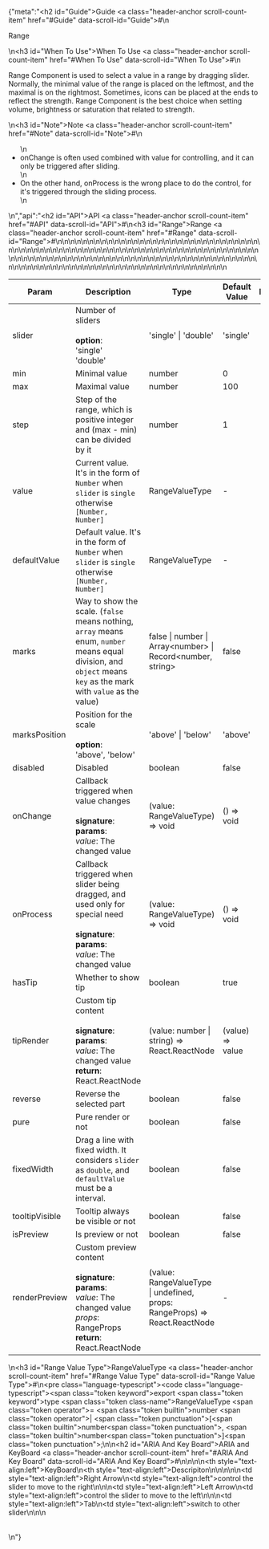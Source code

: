 {"meta":"<h2 id=\"Guide\">Guide <a class=\"header-anchor scroll-count-item\" href=\"#Guide\" data-scroll-id=\"Guide\">#</a></h2>\n<p>Range</p>\n<h3 id=\"When To Use\">When To Use <a class=\"header-anchor scroll-count-item\" href=\"#When To Use\" data-scroll-id=\"When To Use\">#</a></h3>\n<p>Range Component is used to select a value in a range by dragging slider. Normally, the minimal value of the range is placed on the leftmost, and the maximal is on the rightmost. Sometimes, icons can be placed at the ends to reflect the strength. Range Component is the best choice when setting volume, brightness or saturation that related to strength.</p>\n<h3 id=\"Note\">Note <a class=\"header-anchor scroll-count-item\" href=\"#Note\" data-scroll-id=\"Note\">#</a></h3>\n<ul>\n<li>onChange is often used combined with value for controlling, and it can only be triggered after sliding.</li>\n<li>On the other hand, onProcess is the wrong place to do the control, for it&apos;s triggered through the sliding process.</li>\n</ul>\n","api":"<h2 id=\"API\">API <a class=\"header-anchor scroll-count-item\" href=\"#API\" data-scroll-id=\"API\">#</a></h2>\n<h3 id=\"Range\">Range <a class=\"header-anchor scroll-count-item\" href=\"#Range\" data-scroll-id=\"Range\">#</a></h3>\n<table>\n<thead>\n<tr>\n<th>Param</th>\n<th>Description</th>\n<th>Type</th>\n<th>Default Value</th>\n<th>Required</th>\n</tr>\n</thead>\n<tbody>\n<tr>\n<td>slider</td>\n<td>Number of sliders<br><br><strong>option</strong>:<br>&apos;single&apos;<br>&apos;double&apos;</td>\n<td>&apos;single&apos; | &apos;double&apos;</td>\n<td>&apos;single&apos;</td>\n<td></td>\n</tr>\n<tr>\n<td>min</td>\n<td>Minimal value</td>\n<td>number</td>\n<td>0</td>\n<td></td>\n</tr>\n<tr>\n<td>max</td>\n<td>Maximal value</td>\n<td>number</td>\n<td>100</td>\n<td></td>\n</tr>\n<tr>\n<td>step</td>\n<td>Step of the range, which is positive integer and (max - min) can be divided by it</td>\n<td>number</td>\n<td>1</td>\n<td></td>\n</tr>\n<tr>\n<td>value</td>\n<td>Current value. It&apos;s in the form of <code>Number</code> when <code>slider</code> is <code>single</code> otherwise <code>[Number, Number]</code></td>\n<td>RangeValueType</td>\n<td>-</td>\n<td></td>\n</tr>\n<tr>\n<td>defaultValue</td>\n<td>Default value. It&apos;s in the form of <code>Number</code> when <code>slider</code> is <code>single</code> otherwise <code>[Number, Number]</code></td>\n<td>RangeValueType</td>\n<td>-</td>\n<td></td>\n</tr>\n<tr>\n<td>marks</td>\n<td>Way to show the scale. (<code>false</code> means nothing, <code>array</code> means enum, <code>number</code> means equal division, and <code>object</code> means <code>key</code> as the mark with <code>value</code> as the value)</td>\n<td>false | number | Array&lt;number&gt; | Record&lt;number, string&gt;</td>\n<td>false</td>\n<td></td>\n</tr>\n<tr>\n<td>marksPosition</td>\n<td>Position for the scale<br><br><strong>option</strong>:<br>&apos;above&apos;, &apos;below&apos;</td>\n<td>&apos;above&apos; | &apos;below&apos;</td>\n<td>&apos;above&apos;</td>\n<td></td>\n</tr>\n<tr>\n<td>disabled</td>\n<td>Disabled</td>\n<td>boolean</td>\n<td>false</td>\n<td></td>\n</tr>\n<tr>\n<td>onChange</td>\n<td>Callback triggered when value changes<br><br><strong>signature</strong>:<br><strong>params</strong>:<br><em>value</em>: The changed value</td>\n<td>(value: RangeValueType) =&gt; void</td>\n<td>() =&gt; void</td>\n<td></td>\n</tr>\n<tr>\n<td>onProcess</td>\n<td>Callback triggered when slider being dragged, and used only for special need<br><br><strong>signature</strong>:<br><strong>params</strong>:<br><em>value</em>: The changed value</td>\n<td>(value: RangeValueType) =&gt; void</td>\n<td>() =&gt; void</td>\n<td></td>\n</tr>\n<tr>\n<td>hasTip</td>\n<td>Whether to show tip</td>\n<td>boolean</td>\n<td>true</td>\n<td></td>\n</tr>\n<tr>\n<td>tipRender</td>\n<td>Custom tip content<br><br><strong>signature</strong>:<br><strong>params</strong>:<br><em>value</em>: The changed value<br><strong>return</strong>:<br>React.ReactNode</td>\n<td>(value: number | string) =&gt; React.ReactNode</td>\n<td>(value) =&gt; value</td>\n<td></td>\n</tr>\n<tr>\n<td>reverse</td>\n<td>Reverse the selected part</td>\n<td>boolean</td>\n<td>false</td>\n<td></td>\n</tr>\n<tr>\n<td>pure</td>\n<td>Pure render or not</td>\n<td>boolean</td>\n<td>false</td>\n<td></td>\n</tr>\n<tr>\n<td>fixedWidth</td>\n<td>Drag a line with fixed width. It considers <code>slider</code> as <code>double</code>, and <code>defaultValue</code> must be a interval.</td>\n<td>boolean</td>\n<td>false</td>\n<td></td>\n</tr>\n<tr>\n<td>tooltipVisible</td>\n<td>Tooltip always be visible or not</td>\n<td>boolean</td>\n<td>false</td>\n<td></td>\n</tr>\n<tr>\n<td>isPreview</td>\n<td>Is preview or not</td>\n<td>boolean</td>\n<td>false</td>\n<td></td>\n</tr>\n<tr>\n<td>renderPreview</td>\n<td>Custom preview content<br><br><strong>signature</strong>:<br><strong>params</strong>:<br><em>value</em>: The changed value<br><em>props</em>: RangeProps<br><strong>return</strong>:<br>React.ReactNode</td>\n<td>(value: RangeValueType | undefined, props: RangeProps) =&gt; React.ReactNode</td>\n<td>-</td>\n<td></td>\n</tr>\n</tbody>\n</table>\n<h3 id=\"Range Value Type\">RangeValueType <a class=\"header-anchor scroll-count-item\" href=\"#Range Value Type\" data-scroll-id=\"Range Value Type\">#</a></h3>\n<pre class=\"language-typescript\"><code class=\"language-typescript\"><span class=\"token keyword\">export</span> <span class=\"token keyword\">type</span> <span class=\"token class-name\">RangeValueType</span> <span class=\"token operator\">=</span> <span class=\"token builtin\">number</span> <span class=\"token operator\">|</span> <span class=\"token punctuation\">[</span><span class=\"token builtin\">number</span><span class=\"token punctuation\">,</span> <span class=\"token builtin\">number</span><span class=\"token punctuation\">]</span><span class=\"token punctuation\">;</span>\n</code></pre>\n<h2 id=\"ARIA And Key Board\">ARIA and KeyBoard <a class=\"header-anchor scroll-count-item\" href=\"#ARIA And Key Board\" data-scroll-id=\"ARIA And Key Board\">#</a></h2>\n<table>\n<thead>\n<tr>\n<th style=\"text-align:left\">KeyBoard</th>\n<th style=\"text-align:left\">Descripiton</th>\n</tr>\n</thead>\n<tbody>\n<tr>\n<td style=\"text-align:left\">Right Arrow</td>\n<td style=\"text-align:left\">control the slider to move to the right</td>\n</tr>\n<tr>\n<td style=\"text-align:left\">Left Arrow</td>\n<td style=\"text-align:left\">control the slider to move to the left</td>\n</tr>\n<tr>\n<td style=\"text-align:left\">Tab</td>\n<td style=\"text-align:left\">switch to other slider</td>\n</tr>\n</tbody>\n</table>\n"}